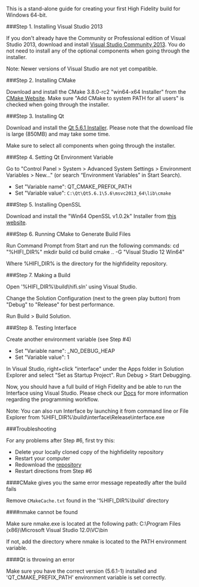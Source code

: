 This is a stand-alone guide for creating your first High Fidelity build for Windows 64-bit.

###Step 1. Installing Visual Studio 2013

If you don't already have the Community or Professional edition of Visual Studio 2013, download and install [Visual Studio Community 2013](https://www.visualstudio.com/en-us/news/releasenotes/vs2013-community-vs). You do not need to install any of the optional components when going through the installer.

Note: Newer versions of Visual Studio are not yet compatible. 

###Step 2. Installing CMake

Download and install the CMake 3.8.0-rc2 "win64-x64 Installer" from the [CMake Website](https://cmake.org/download/). Make sure "Add CMake to system PATH for all users" is checked when going through the installer.

###Step 3. Installing Qt

Download and install the [Qt 5.6.1 Installer](https://download.qt.io/official_releases/qt/5.6/5.6.1-1/qt-opensource-windows-x86-msvc2013_64-5.6.1-1.exe). Please note that the download file is large (850MB) and may take some time.

Make sure to select all components when going through the installer.

###Step 4. Setting Qt Environment Variable

Go to "Control Panel > System > Advanced System Settings > Environment Variables > New..." (or search “Environment Variables” in Start Search).
* Set "Variable name": QT_CMAKE_PREFIX_PATH
* Set "Variable value": `C:\Qt\Qt5.6.1\5.6\msvc2013_64\lib\cmake`

###Step 5. Installing OpenSSL

Download and install the "Win64 OpenSSL v1.0.2k" Installer from [this website](https://slproweb.com/products/Win32OpenSSL.html).

###Step 6. Running CMake to Generate Build Files

Run Command Prompt from Start and run the following commands:
    cd "%HIFI_DIR%"
    mkdir build
    cd build
    cmake .. -G "Visual Studio 12 Win64"
    
Where %HIFI_DIR% is the directory for the highfidelity repository.     

###Step 7. Making a Build

Open '%HIFI_DIR%\build\hifi.sln' using Visual Studio.

Change the Solution Configuration (next to the green play button) from "Debug" to "Release" for best performance.

Run Build > Build Solution.

###Step 8. Testing Interface

Create another environment variable (see Step #4)
* Set "Variable name": _NO_DEBUG_HEAP
* Set "Variable value": 1

In Visual Studio, right+click "interface" under the Apps folder in Solution Explorer and select "Set as Startup Project". Run Debug > Start Debugging.

Now, you should have a full build of High Fidelity and be able to run the Interface using Visual Studio. Please check our [Docs](https://wiki.highfidelity.com/wiki/Main_Page) for more information regarding the programming workflow.

Note: You can also run Interface by launching it from command line or File Explorer from %HIFI_DIR%\build\interface\Release\interface.exe

###Troubleshooting

For any problems after Step #6, first try this: 
* Delete your locally cloned copy of the highfidelity repository
* Restart your computer
* Redownload the [repository](https://github.com/highfidelity/hifi) 
* Restart directions from Step #6

####CMake gives you the same error message repeatedly after the build fails

Remove `CMakeCache.txt` found in the '%HIFI_DIR%\build' directory

####nmake cannot be found

Make sure nmake.exe is located at the following path:
    C:\Program Files (x86)\Microsoft Visual Studio 12.0\VC\bin
    
If not, add the directory where nmake is located to the PATH environment variable.

####Qt is throwing an error

Make sure you have the correct version (5.6.1-1) installed and 'QT_CMAKE_PREFIX_PATH' environment variable is set correctly.


